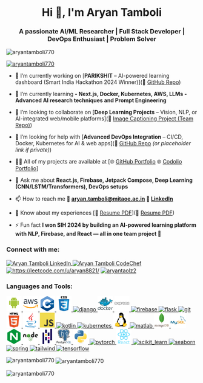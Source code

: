 <h1 align="center">Hi 👋, I'm Aryan Tamboli</h1>
<h3 align="center">A passionate AI/ML Researcher | Full Stack Developer | DevOps Enthusiast | Problem Solver</h3>

<p align="left"> <img src="https://komarev.com/ghpvc/?username=aryantamboli770&label=Profile%20views&color=0e75b6&style=flat" alt="aryantamboli770" /> </p>

<p align="left"> <a href="https://github.com/ryo-ma/github-profile-trophy"><img src="https://github-profile-trophy.vercel.app/?username=aryantamboli770" alt="aryantamboli770" /></a> </p>

- 🔭 I’m currently working on [**PARIKSHIT** – AI-powered learning dashboard (Smart India Hackathon 2024 Winner)](🔗 [GitHub Repo](https://github.com/rohitdahale/parikshit-web.git))

- 🌱 I’m currently learning **- **Next.js**, **Docker**, **Kubernetes**, **AWS**, **LLMs** - **Advanced AI research techniques** and **Prompt Engineering****

- 👯 I’m looking to collaborate on [**Deep Learning Projects** – Vision, NLP, or AI-integrated web/mobile platforms](🔗 [Image Captioning Project (Team Repo)](https://github.com/thorrogn/Deep_Learning_submission.git))

- 🤝 I’m looking for help with [**Advanced DevOps Integration** – CI/CD, Docker, Kubernetes for AI & web apps](🔗 [GitHub Repo](https://github.com/aryantamboli770/SE-Recruitment-Platform) *(or placeholder link if private)*)

- 👨‍💻 All of my projects are available at [🌐 [GitHub Portfolio](https://github.com/aryantamboli770) 🌐 [Codolio Portfolio](https://codolio.com/profile/2WRzHRpG)]

- 💬 Ask me about **React.js, Firebase, Jetpack Compose, Deep Learning (CNN/LSTM/Transformers), DevOps setups**

- 📫 How to reach me **📧 aryan.tamboli@mitaoe.ac.in 🔗 [LinkedIn](https://www.linkedin.com/in/aryan-tamboli-9b310b265/)**

- 📄 Know about my experiences [📄 [Resume PDF](https://drive.google.com/file/d/1kr162PNXnRu4tfp7eVt_Saqmam_xJU1Y/view?usp=sharing)](📄 [Resume PDF](https://drive.google.com/file/d/1kr162PNXnRu4tfp7eVt_Saqmam_xJU1Y/view?usp=sharing))

- ⚡ Fun fact **I won **SIH 2024** by building an AI-powered learning platform with NLP, Firebase, and React — all in one team project 🚀**

<h3 align="left">Connect with me:</h3>
<p align="left">
<!-- LinkedIn Profile -->
<a href="https://www.linkedin.com/in/aryan-tamboli-9b310b265/" target="_blank">
  <img align="center" src="https://raw.githubusercontent.com/rahuldkjain/github-profile-readme-generator/master/src/images/icons/Social/linked-in-alt.svg" alt="Aryan Tamboli LinkedIn" height="30" width="40" />
</a>

<!-- CodeChef Profile -->
<a href="https://www.codechef.com/users/aryan_2178" target="_blank">
  <img align="center" src="https://cdn.jsdelivr.net/npm/simple-icons@3.1.0/icons/codechef.svg" alt="Aryan Tamboli CodeChef" height="30" width="40" />
</a>
<a href="https://www.leetcode.com/https://leetcode.com/u/aryan8821/" target="blank"><img align="center" src="https://raw.githubusercontent.com/rahuldkjain/github-profile-readme-generator/master/src/images/icons/Social/leet-code.svg" alt="https://leetcode.com/u/aryan8821/" height="30" width="40" /></a>
<a href="https://auth.geeksforgeeks.org/user/aryantaolz2" target="blank"><img align="center" src="https://raw.githubusercontent.com/rahuldkjain/github-profile-readme-generator/master/src/images/icons/Social/geeks-for-geeks.svg" alt="aryantaolz2" height="30" width="40" /></a>
</p>

<h3 align="left">Languages and Tools:</h3>
<p align="left"> <a href="https://developer.android.com" target="_blank" rel="noreferrer"> <img src="https://raw.githubusercontent.com/devicons/devicon/master/icons/android/android-original-wordmark.svg" alt="android" width="40" height="40"/> </a> <a href="https://aws.amazon.com" target="_blank" rel="noreferrer"> <img src="https://raw.githubusercontent.com/devicons/devicon/master/icons/amazonwebservices/amazonwebservices-original-wordmark.svg" alt="aws" width="40" height="40"/> </a> <a href="https://www.w3schools.com/cpp/" target="_blank" rel="noreferrer"> <img src="https://raw.githubusercontent.com/devicons/devicon/master/icons/cplusplus/cplusplus-original.svg" alt="cplusplus" width="40" height="40"/> </a> <a href="https://www.w3schools.com/css/" target="_blank" rel="noreferrer"> <img src="https://raw.githubusercontent.com/devicons/devicon/master/icons/css3/css3-original-wordmark.svg" alt="css3" width="40" height="40"/> </a> <a href="https://www.djangoproject.com/" target="_blank" rel="noreferrer"> <img src="https://cdn.worldvectorlogo.com/logos/django.svg" alt="django" width="40" height="40"/> </a> <a href="https://www.docker.com/" target="_blank" rel="noreferrer"> <img src="https://raw.githubusercontent.com/devicons/devicon/master/icons/docker/docker-original-wordmark.svg" alt="docker" width="40" height="40"/> </a> <a href="https://expressjs.com" target="_blank" rel="noreferrer"> <img src="https://raw.githubusercontent.com/devicons/devicon/master/icons/express/express-original-wordmark.svg" alt="express" width="40" height="40"/> </a> <a href="https://firebase.google.com/" target="_blank" rel="noreferrer"> <img src="https://www.vectorlogo.zone/logos/firebase/firebase-icon.svg" alt="firebase" width="40" height="40"/> </a> <a href="https://flask.palletsprojects.com/" target="_blank" rel="noreferrer"> <img src="https://www.vectorlogo.zone/logos/pocoo_flask/pocoo_flask-icon.svg" alt="flask" width="40" height="40"/> </a> <a href="https://git-scm.com/" target="_blank" rel="noreferrer"> <img src="https://www.vectorlogo.zone/logos/git-scm/git-scm-icon.svg" alt="git" width="40" height="40"/> </a> <a href="https://www.w3.org/html/" target="_blank" rel="noreferrer"> <img src="https://raw.githubusercontent.com/devicons/devicon/master/icons/html5/html5-original-wordmark.svg" alt="html5" width="40" height="40"/> </a> <a href="https://www.java.com" target="_blank" rel="noreferrer"> <img src="https://raw.githubusercontent.com/devicons/devicon/master/icons/java/java-original.svg" alt="java" width="40" height="40"/> </a> <a href="https://developer.mozilla.org/en-US/docs/Web/JavaScript" target="_blank" rel="noreferrer"> <img src="https://raw.githubusercontent.com/devicons/devicon/master/icons/javascript/javascript-original.svg" alt="javascript" width="40" height="40"/> </a> <a href="https://kotlinlang.org" target="_blank" rel="noreferrer"> <img src="https://www.vectorlogo.zone/logos/kotlinlang/kotlinlang-icon.svg" alt="kotlin" width="40" height="40"/> </a> <a href="https://kubernetes.io" target="_blank" rel="noreferrer"> <img src="https://www.vectorlogo.zone/logos/kubernetes/kubernetes-icon.svg" alt="kubernetes" width="40" height="40"/> </a> <a href="https://www.linux.org/" target="_blank" rel="noreferrer"> <img src="https://raw.githubusercontent.com/devicons/devicon/master/icons/linux/linux-original.svg" alt="linux" width="40" height="40"/> </a> <a href="https://www.mathworks.com/" target="_blank" rel="noreferrer"> <img src="https://upload.wikimedia.org/wikipedia/commons/2/21/Matlab_Logo.png" alt="matlab" width="40" height="40"/> </a> <a href="https://www.mongodb.com/" target="_blank" rel="noreferrer"> <img src="https://raw.githubusercontent.com/devicons/devicon/master/icons/mongodb/mongodb-original-wordmark.svg" alt="mongodb" width="40" height="40"/> </a> <a href="https://www.mysql.com/" target="_blank" rel="noreferrer"> <img src="https://raw.githubusercontent.com/devicons/devicon/master/icons/mysql/mysql-original-wordmark.svg" alt="mysql" width="40" height="40"/> </a> <a href="https://www.nginx.com" target="_blank" rel="noreferrer"> <img src="https://raw.githubusercontent.com/devicons/devicon/master/icons/nginx/nginx-original.svg" alt="nginx" width="40" height="40"/> </a> <a href="https://nodejs.org" target="_blank" rel="noreferrer"> <img src="https://raw.githubusercontent.com/devicons/devicon/master/icons/nodejs/nodejs-original-wordmark.svg" alt="nodejs" width="40" height="40"/> </a> <a href="https://pandas.pydata.org/" target="_blank" rel="noreferrer"> <img src="https://raw.githubusercontent.com/devicons/devicon/2ae2a900d2f041da66e950e4d48052658d850630/icons/pandas/pandas-original.svg" alt="pandas" width="40" height="40"/> </a> <a href="https://www.postgresql.org" target="_blank" rel="noreferrer"> <img src="https://raw.githubusercontent.com/devicons/devicon/master/icons/postgresql/postgresql-original-wordmark.svg" alt="postgresql" width="40" height="40"/> </a> <a href="https://www.python.org" target="_blank" rel="noreferrer"> <img src="https://raw.githubusercontent.com/devicons/devicon/master/icons/python/python-original.svg" alt="python" width="40" height="40"/> </a> <a href="https://pytorch.org/" target="_blank" rel="noreferrer"> <img src="https://www.vectorlogo.zone/logos/pytorch/pytorch-icon.svg" alt="pytorch" width="40" height="40"/> </a> <a href="https://reactjs.org/" target="_blank" rel="noreferrer"> <img src="https://raw.githubusercontent.com/devicons/devicon/master/icons/react/react-original-wordmark.svg" alt="react" width="40" height="40"/> </a> <a href="https://scikit-learn.org/" target="_blank" rel="noreferrer"> <img src="https://upload.wikimedia.org/wikipedia/commons/0/05/Scikit_learn_logo_small.svg" alt="scikit_learn" width="40" height="40"/> </a> <a href="https://seaborn.pydata.org/" target="_blank" rel="noreferrer"> <img src="https://seaborn.pydata.org/_images/logo-mark-lightbg.svg" alt="seaborn" width="40" height="40"/> </a> <a href="https://spring.io/" target="_blank" rel="noreferrer"> <img src="https://www.vectorlogo.zone/logos/springio/springio-icon.svg" alt="spring" width="40" height="40"/> </a> <a href="https://tailwindcss.com/" target="_blank" rel="noreferrer"> <img src="https://www.vectorlogo.zone/logos/tailwindcss/tailwindcss-icon.svg" alt="tailwind" width="40" height="40"/> </a> <a href="https://www.tensorflow.org" target="_blank" rel="noreferrer"> <img src="https://www.vectorlogo.zone/logos/tensorflow/tensorflow-icon.svg" alt="tensorflow" width="40" height="40"/> </a> </p>

<p><img align="left" src="https://github-readme-stats.vercel.app/api/top-langs?username=aryantamboli770&show_icons=true&locale=en&layout=compact" alt="aryantamboli770" /></p>

<p>&nbsp;<img align="center" src="https://github-readme-stats.vercel.app/api?username=aryantamboli770&show_icons=true&locale=en" alt="aryantamboli770" /></p>

<p><img align="center" src="https://github-readme-streak-stats.herokuapp.com/?user=aryantamboli770&" alt="aryantamboli770" /></p>
